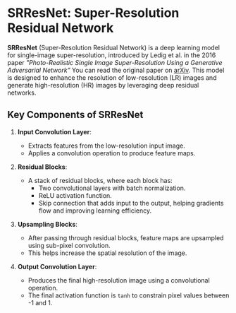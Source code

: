 # SRResNet: Super-Resolution Residual Network

**SRResNet** (Super-Resolution Residual Network) is a deep learning model for single-image super-resolution, introduced by Ledig et al. in the 2016 paper *"Photo-Realistic Single Image Super-Resolution Using a Generative Adversarial Network"* You can read the original paper on [arXiv](https://arxiv.org/abs/1609.04802). This model is designed to enhance the resolution of low-resolution (LR) images and generate high-resolution (HR) images by leveraging deep residual networks.

## Key Components of SRResNet

1. **Input Convolution Layer**:
   - Extracts features from the low-resolution input image.
   - Applies a convolution operation to produce feature maps.
   
2. **Residual Blocks**:
   - A stack of residual blocks, where each block has:
     - Two convolutional layers with batch normalization.
     - ReLU activation function.
     - Skip connection that adds input to the output, helping gradients flow and improving learning efficiency.

3. **Upsampling Blocks**:
   - After passing through residual blocks, feature maps are upsampled using sub-pixel convolution.
   - This helps increase the spatial resolution of the image.
   
4. **Output Convolution Layer**:
   - Produces the final high-resolution image using a convolutional operation.
   - The final activation function is `tanh` to constrain pixel values between -1 and 1.
